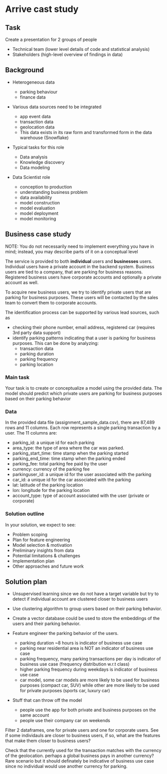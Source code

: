 # Arrive cast study


## Task

Create a presentation for 2 groups of people
- Technical team (lower level details of code and statistical analysis)
- Stakeholders (high-level overview of findings in data)

## Background

- Heterogeneous data
    * parking behaviour
    * finance data

- Various data sources need to be integrated
    * app event data
    * transaction data
    * geolocation data
    * This data exists in its raw form and transformed form in the data warehouse (Snowflake)
    
- Typical tasks for this role
    * Data analysis
    * Knowledge discovery
    * Data modeling
    
- Data Scientist role
    * conception to production
    * understanding business problem
    * data availability
    * model construction
    * model evaluation
    * model deployment
    * model monitoring


## Business case study

NOTE: You do not necessarily need to implement everything you have in mind; instead, you may describe parts of it on a conceptual level


The service is provided to both **individual** users and **businesses** users. Individual users have a private account in the backend system. Business users are tied to a company, that are parking for business reasons. Registered business users have corporate accounts and optionally a private account as well. 


To acquire new business users, we try to identify private users that are parking for business purposes. These users will be contacted by the sales team to convert them to corporate accounts.

The identification process can be supported by various lead sources, such as 
- checking their phone number, email address, registered car (requires 3rd party data support)
- identify parking patterns indicating that a user is parking for business purposes. This can be done by analyzing:
    * transaction data
    * parking duration
    * parking frequency
    * parking location

### Main task

Your task is to create or conceptualize a model using the provided data. The model should predict which private users are parking for business purposes based on their parking behavior

### Data

In the provided data file (assignment_sample_data.csv), there are 87,489 rows and 11 columns.
Each row represents a single parking transaction by a user. The 11 columns are:
- parking_id: a unique id for each parking
- area_type: the type of area where the car was parked.
- parking_start_time: time stamp when the parking started
- parking_end_time: time stamp when the parking ended
- parking_fee: total parking fee paid by the user
- currency: currency of the parking fee
- parkinguser_id: a unique id for the user associated with the parking
- car_id: a unique id for the car associated with the parking
- lat: latitude of the parking location
- lon: longitude for the parking location
- account_type: type of account associated with the user (private or corporate)

### Solution outline

In your solution, we expect to see:
- Problem scoping
- Plan for feature engineering
- Model selection & motivation
- Preliminary insights from data
- Potential limitations & challenges
- Implementation plan
- Other approaches and future work


## Solution plan

- Unsupervised learning since we do not have a target variable but try to detect if individual account are clustered closer to business users
- Use clustering algorithm to group users based on their parking behavior.
- Create a vector database could be used to store the embeddings of the users and their parking behavior.
- Feature engineer the parking behavior of the users.
    * parking duration ~8 hours is indicator of business use case
    * parking near residential area is NOT an indicator of business use case
    * parking frequency, many parking transactions per day is indicator of business use case (frequency distribution w.r.t class)
    * higher parking frequency during weekdays is indicator of business use case
    * car model, some car models are more likely to be used for business purposes (compact car, SUV) while other are more likely to be used for private purposes (sports car, luxury car)
    

- Stuff that can throw off the model
    * people use the app for both private and business purposes on the same account
    * people use their company car on weekends
    

Filter 2 dataframes, one for private users and one for corporate users. See if some individauls are closer to business users, if so, what are the features that make them closer to business users?

Check that the currently used for the transaction matches with the currency of the geolocation. perhaps a global business pays in another currency? Rare scenario but it should definately be indicative of business use case since no individual would use another currency for parking.